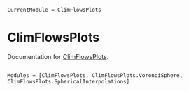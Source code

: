 ```@meta
CurrentModule = ClimFlowsPlots
```

# ClimFlowsPlots

Documentation for [ClimFlowsPlots](https://github.com/ClimFlows/ClimFlowsPlots.jl).

```@index
```

```@autodocs
Modules = [ClimFlowsPlots, ClimFlowsPlots.VoronoiSphere, ClimFlowsPlots.SphericalInterpolations]
```
